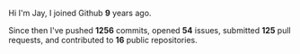 Hi I'm Jay, I joined Github **9** years ago.

Since then I've pushed **1256** commits, opened **54** issues, submitted **125** pull requests, and contributed to **16** public repositories.
